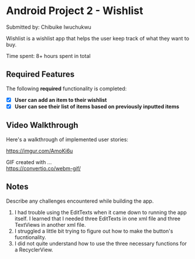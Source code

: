 # Android Project 2 - Wishlist
Submitted by: Chibuike Iwuchukwu

Wishlist is a wishlist app that helps the user keep track of what they want to buy.

Time spent: 8+ hours spent in total

## Required Features

The following **required** functionality is completed:

- [X] **User can add an item to their wishlist**
- [X] **User can see their list of items based on previously inputted items**

## Video Walkthrough

Here's a walkthrough of implemented user stories:

https://imgur.com/AmoKi6u

<!-- Replace this with whatever GIF tool you used! -->
GIF created with ...  
https://convertio.co/webm-gif/
<!-- Recommended tools:
[ScreenToGif](https://www.screentogif.com/) for Windows -->

## Notes

Describe any challenges encountered while building the app.
1. I had trouble using the EditTexts when it came down to running the app itself. I learned that 
I needed three EditTexts in one xml file and three TextViews in another xml file.
2. I struggled a little bit trying to figure out how to make the button's fucntionality.
3. I did not quite understand how to use the three necessary functions for a RecyclerView.
